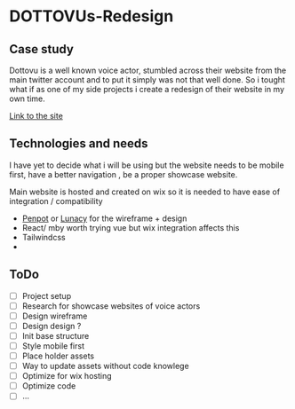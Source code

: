 # DOTTOVUs-Redesign

## Case study

Dottovu is a well known voice actor, stumbled across their website from the main twitter account and to put it simply was not that well done. So i tought what if as one of my side projects i create a redesign of their website in my own time.

[Link to the site](https://www.dottovuu.com/)

## Technologies and needs

I have yet to decide what i will be using but the website needs to be mobile first, have a better navigation , be a proper showcase website.

Main website is hosted and created on wix so it is needed to have ease of integration / compatibility

- [Penpot](https://penpot.app/) or [Lunacy](https://icons8.com/lunacy) for the wireframe + design
- React/ mby worth trying vue but wix integration affects this
- Tailwindcss
-

## ToDo

- [ ] Project setup
- [ ] Research for showcase websites of voice actors
- [ ] Design wireframe
- [ ] Design design ?
- [ ] Init base structure
- [ ] Style mobile first
- [ ] Place holder assets
- [ ] Way to update assets without code knowlege
- [ ] Optimize for wix hosting
- [ ] Optimize code
- [ ] ...

